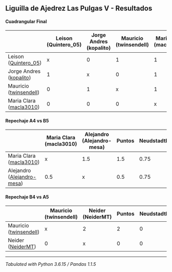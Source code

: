 ## Liguilla de Ajedrez Las Pulgas V - Resultados

#### Cuadrangular Final
|                                                                        | Leison (Quintero_05) | Jorge Andres (kopalito) | Mauricio (twinsendell) | Maria Clara (macla3010) | PTOS | Neudstatdl |
|------------------------------------------------------------------------|----------------------|-------------------------|------------------------|-------------------------|------|------------|
| Leison ([Quintero_05](https://lichess.org/?user=Quintero_05#friend))   |                    x |                       0 |                      1 |                       1 |    2 |          2 |
| Jorge Andres ([kopalito](https://lichess.org/?user=kopalito#friend))   |                    1 |                       x |                      0 |                       1 |    2 |          2 |
| Mauricio ([twinsendell](https://lichess.org/?user=twinsendell#friend)) |                    0 |                       1 |                      x |                       1 |    2 |          2 |
| Maria Clara ([macla3010](https://lichess.org/?user=macla3010#friend))  |                    0 |                       0 |                      0 |                       x |    0 |          0 |

#### Repechaje A4 vs B5
|                                                                               | Maria Clara (macla3010) | Alejandro (Alejandro-mesa) | Puntos | Neudstadtl |
|-------------------------------------------------------------------------------|-------------------------|----------------------------|--------|------------|
| Maria Clara ([macla3010](https://lichess.org/?user=macla3010#friend))         | x                       | 1.5                        |    1.5 |       0.75 |
| Alejandro ([Alejandro-mesa](https://lichess.org/?user=Alejandro-mesa#friend)) | 0.5                     | x                          |    0.5 |       0.75 |

#### Repechaje B4 vs A5
|                                                                        | Mauricio (twinsendell) | Neider (NeiderMT) | Puntos | Neudstadtl |
|------------------------------------------------------------------------|------------------------|-------------------|--------|------------|
| Mauricio ([twinsendell](https://lichess.org/?user=twinsendell#friend)) | x                      | 2                 |      2 |          0 |
| Neider ([NeiderMT](https://lichess.org/?user=NeiderMT#friend))         | 0                      | x                 |      0 |          0 |

****
*Tabulated with Python 3.6.15 / Pandas 1.1.5*
